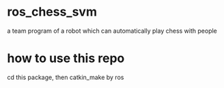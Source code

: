 # ros_chess_svm
a team program of a robot which can automatically play chess with people

# how to use this repo
cd this package, then catkin_make by ros
